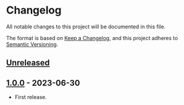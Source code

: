 # Changelog

All notable changes to this project will be documented in this file.

The format is based on [Keep a Changelog](https://keepachangelog.com/en/1.0.0/),
and this project adheres to [Semantic Versioning](https://semver.org/spec/v2.0.0.html).

## [Unreleased]

## [1.0.0] - 2023-06-30

- First release.

[unreleased]: https://github.com/pronamic/pronamic-payment-gateways-countries-condition-for-woocommerce/compare/v1.0.0...HEAD
[1.0.0]: https://github.com/pronamic/pronamic-payment-gateways-countries-condition-for-woocommerce/releases/tag/v1.0.0
